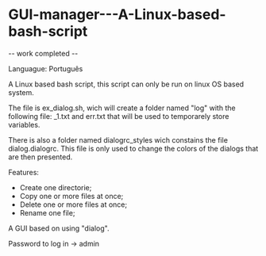 # GUI-manager---A-Linux-based-bash-script
-- work completed --  

Languague: Português

A Linux based bash script, this script can only be run on linux OS based system.

The file is ex_dialog.sh, wich will create a folder named "log" with the following file: _1.txt and err.txt that will be used to temporarely store variables.  

There is also a folder named dialogrc_styles wich constains the file dialog.dialogrc. This file is only used to change the colors of the dialogs that are then presented.  


Features:  

 - Create one directorie;
 - Copy one or more files at once;
 - Delete one or more files at once;  
 - Rename one file;  

A GUI based on using "dialog".  

Password to log in -> admin
